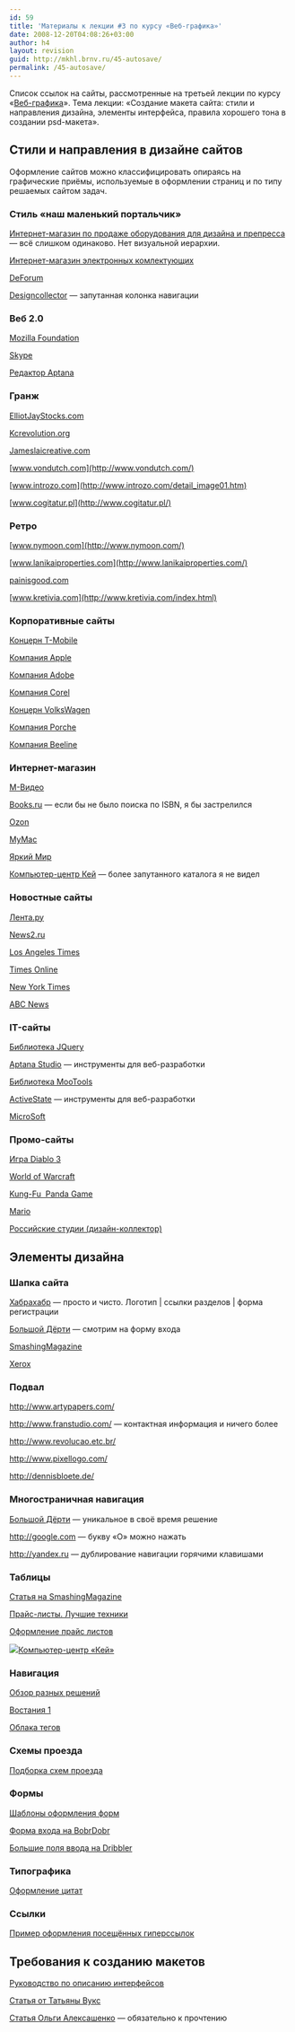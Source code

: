 ```yaml
---
id: 59
title: 'Материалы к лекции #3 по курсу «Веб-графика»'
date: 2008-12-20T04:08:26+03:00
author: h4
layout: revision
guid: http://mkhl.brnv.ru/45-autosave/
permalink: /45-autosave/
---
```

Список ссылок на сайты, рассмотренные на третьей лекции по курсу «[Веб-графика](http://www.avalon.ru/HigherEducation/Design/Process/Semester2/About/?CourseID=86)». Тема лекции: «Создание макета сайта: стили и направления дизайна, элементы интерфейса, правила хорошего тона в создании psd-макета».

<!--more-->

## Стили и направления в дизайне сайтов

Оформление сайтов можно классифицировать опираясь на графические приёмы, используемые в оформлении страниц и по типу решаемых сайтом задач.

### Стиль «наш маленький портальчик»

[Интернет-магазин по продаже оборудования для дизайна и препресса](http://www.deepstore.ru/) &#8212; всё слишком одинаково. Нет визуальной иерархии.  
</a>

[Интернет-магазин электронных комлектующих  
](http://angelsmarket.ru/) 

[DeForum](http://deforum.ru/)

[Designcollector](http://designcollector.ru/) &#8212; запутанная колонка навигации

### Веб 2.0

[Mozilla Foundation  
](http://www.mozilla.org/) 

[Skype](http://skype.com/intl/ru/)

[Редактор Aptana  
](http://www.aptana.com/) 

### Гранж

[ElliotJayStocks.com](http://elliotjaystocks.com/blog/)

[Kcrevolution.org](http://www.kcrevolution.org/)

[Jameslaicreative.com](http://jameslaicreative.com/)

[www.vondutch.com](http://www.vondutch.com/)

[www.introzo.com](http://www.introzo.com/detail_image01.htm)

[www.cogitatur.pl](http://www.cogitatur.pl/)

### Ретро

[www.nymoon.com](http://www.nymoon.com/)

[www.lanikaiproperties.com](http://www.lanikaiproperties.com/)

[painisgood.com](http://painisgood.com/)

[www.kretivia.com](http://www.kretivia.com/index.html)

### Корпоративные сайты

[Концерн T-Mobile  
](http://www.t-mobile.de) 

[Компания Apple  
](http://www.apple.com/) 

[Компания Adobe  
](http://www.adobe.com/) 

[Компания Corel  
](http://www.corel.com/) 

[Концерн VolksWagen  
](http://www.volkswagen.ru/) 

[Компания Porche  
](http://www.porsche.com/russia/) 

[Компания Beeline  
](http://www.beeline.ru/index.wbp) 

### Интернет-магазин

[М-Видео](http://www.mvideo.ru/)

[Books.ru](http://books.ru/) &#8212; если бы не было поиска по ISBN, я бы застрелился

[Ozon](http://www.ozon.ru/)

[MyMac](http://mymac.ru/)

[Яркий Мир](http://ymir.ru/)

[Компьютер-центр Кей](http://shop.key.ru) &#8212; более запутанного каталога я не видел

### Новостные сайты

[Лента.ру](http://lenta.ru/)

[News2.ru](http://news2.ru/)

[Los Angeles Times  
](http://www.latimes.com/) 

[Times Online  
](http://www.timesonline.co.uk/tol/news/) 

[New York Times  
](http://nytimes.com/) 

[ABC News  
](http://abcnews.go.com/) 

### IT-сайты

[Библиотека JQuery  
](http://jquery.com/) 

[Aptana Studio](http://www.aptana.com/) — инструменты для веб-разработки[  
](http://www.aptana.com/) 

[Библиотека MooTools  
](http://mootools.net/) 

[ActiveState](http://www.activestate.com/index.mhtml) — инструменты для веб-разработки

[MicroSoft](http://microsoft.ru/)

### Промо-сайты

[Игра Diablo 3  
](http://www.blizzard.com/diablo3/) 

[World of Warcraft  
](http://www.worldofwarcraft.com/) 

[Kung-Fu  Panda Game  
](http://www.kungfupandagame.com/) 

[Mario  
](http://www.mariokart.com/wii/launch/) 

[Российские студии (дизайн-коллектор)  
](http://designcollector.ru/2500) 

## Элементы дизайна

### Шапка сайта

[Хабрахабр](http://habr.ru) &#8212; просто и чисто. Логотип | ссылки разделов | форма регистрации

[Большой Дёрти](http://d3.ru/) &#8212; смотрим на форму входа

[SmashingMagazine](http://www.smashingmagazine.com)

[Xerox](http://xerox.com)

### Подвал

<http://www.artypapers.com/>

<http://www.franstudio.com/> &#8212; контактная информация и ничего более

<http://www.revolucao.etc.br/>

<http://www.pixellogo.com/>

<http://dennisbloete.de/>

### Многостраничная навигация

[Большой Дёрти](http://d3.ru) &#8212; уникальное в своё время решение

<http://google.com> &#8212; букву «О» можно нажать

<http://yandex.ru> &#8212; дублирование навигации горячими клавишами

### Таблицы

[Статья на SmashingMagazine  
](http://www.smashingmagazine.com/2008/08/13/top-10-css-table-designs/) 

[Прайс-листы. Лучшие техники  
](http://www.smashingmagazine.com/2008/10/13/pricing-tables-showcase-examples-and-best-practices/) 

[Оформление прайс листов  
](http://www.dejurka.ru/graphics/price/) 

[![](file:///G:/Temp/moz-screenshot.jpg)Компьютер-центр «Кей»  
](http://shop.key.ru) 

### Навигация

[Обзор разных решений  
](http://www.smashingmagazine.com/2007/03/14/css-based-navigation-menus-modern-solutions/) 

[Востания 1  
](http://v1.spb.ru) 

[Облака тегов  
](http://www.smashingmagazine.com/2007/11/07/tag-clouds-gallery-examples-and-good-practices/) 

### Схемы проезда

[Подборка схем проезда  
](http://www.dejurka.ru/graphics/maps/) 

### Формы

[Шаблоны оформления форм  
](http://www.smashingmagazine.com/2008/07/04/web-form-design-patterns-sign-up-forms/) 

[Форма входа на BobrDobr  
](http://bobrdobr.ru) 

[Большие поля ввода на Dribbler  
](http://dribbler.ru) 

### Типографика

[Оформление цитат](http://www.w3school.ru/blog/design-showcase/block-quotes-and-pull-quotes-examples-and-good-practices.htm)[](http://www.w3school.ru/blog/design-showcase/block-quotes-and-pull-quotes-examples-and-good-practices.html)

### Ссылки

[Пример оформления посещённых гиперссылок  
](http://www.alvit.de/handbook/) 

## Требования к созданию макетов

[Руководство по описанию интерфейсов  
](http://www.alistapart.com/articles/writingainterfacestyleguide) 

[Статья от Татьяны Вукс  
](http://blog.nundesign.com/design/2008/08/design/2008/07/designers/) 

[Статья Ольги Алексашенко](http://tachisis.livejournal.com/498035.html#cutid1) &#8212; обязательно к прочтению